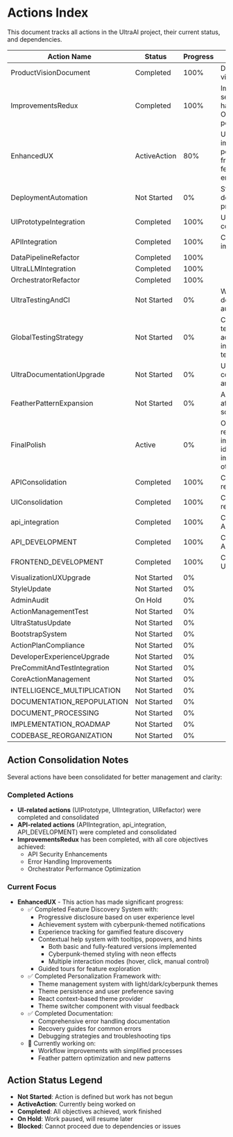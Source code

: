 # Actions Index

This document tracks all actions in the UltraAI project, their current status, and dependencies.

| Action Name | Status | Progress | Description | Dependencies |
|-------------|--------|----------|-------------|--------------|
| ProductVisionDocument | Completed | 100% | Defined core product vision and goals | None |
| ImprovementsRedux | Completed | 100% | Implemented API security, error handling, and Orchestrator performance features | UIPrototypeIntegration, APIIntegration |
| EnhancedUX | ActiveAction | 80% | User experience improvements, personalization framework, and feather pattern enhancements | ImprovementsRedux |
| DeploymentAutomation | Not Started | 0% | Streamline deployment and CI/CD processes | None |
| UIPrototypeIntegration | Completed | 100% | UI implementation completed | None |
| APIIntegration | Completed | 100% | Core API endpoints implemented | None |
| DataPipelineRefactor | Completed | 100% | | None |
| UltraLLMIntegration | Completed | 100% | | None |
| OrchestratorRefactor | Completed | 100% | | None |
| UltraTestingAndCI | Not Started | 0% | Will complement deployment automation | None |
| GlobalTestingStrategy | Not Started | 0% | Comprehensive testing approach across unit, integration, and e2e tests | None |
| UltraDocumentationUpgrade | Not Started | 0% | Update docs for consolidated architecture | None |
| FeatherPatternExpansion | Not Started | 0% | Add new functionality after foundation is solid | None |
| FinalPolish | Active | 0% | Ongoing collection of refinements and improvements identified during implementation of other priorities | None |
| APIConsolidation | Completed | 100% | Consolidation of API-related actions | None |
| UIConsolidation | Completed | 100% | Consolidation of UI-related actions | None |
| api_integration | Completed | 100% | Consolidated with APIIntegration | None |
| API_DEVELOPMENT | Completed | 100% | Consolidated with APIIntegration | None |
| FRONTEND_DEVELOPMENT | Completed | 100% | Consolidated with UIPrototypeIntegration | None |
| VisualizationUXUpgrade | Not Started | 0% | | None |
| StyleUpdate | Not Started | 0% | | None |
| AdminAudit | On Hold | 0% | | None |
| ActionManagementTest | Not Started | 0% | | None |
| UltraStatusUpdate | Not Started | 0% | | None |
| BootstrapSystem | Not Started | 0% | | None |
| ActionPlanCompliance | Not Started | 0% | | None |
| DeveloperExperienceUpgrade | Not Started | 0% | | None |
| PreCommitAndTestIntegration | Not Started | 0% | | None |
| CoreActionManagement | Not Started | 0% | | None |
| INTELLIGENCE_MULTIPLICATION | Not Started | 0% | | None |
| DOCUMENTATION_REPOPULATION | Not Started | 0% | | None |
| DOCUMENT_PROCESSING | Not Started | 0% | | None |
| IMPLEMENTATION_ROADMAP | Not Started | 0% | | None |
| CODEBASE_REORGANIZATION | Not Started | 0% | | None |

## Action Consolidation Notes

Several actions have been consolidated for better management and clarity:

### Completed Actions

- **UI-related actions** (UIPrototype, UIIntegration, UIRefactor) were completed and consolidated
- **API-related actions** (APIIntegration, api_integration, API_DEVELOPMENT) were completed and consolidated
- **ImprovementsRedux** has been completed, with all core objectives achieved:
  - API Security Enhancements
  - Error Handling Improvements
  - Orchestrator Performance Optimization

### Current Focus

- **EnhancedUX** - This action has made significant progress:
  - ✅ Completed Feature Discovery System with:
    - Progressive disclosure based on user experience level
    - Achievement system with cyberpunk-themed notifications
    - Experience tracking for gamified feature discovery
    - Contextual help system with tooltips, popovers, and hints
      - Both basic and fully-featured versions implemented
      - Cyberpunk-themed styling with neon effects
      - Multiple interaction modes (hover, click, manual control)
    - Guided tours for feature exploration
  - ✅ Completed Personalization Framework with:
    - Theme management system with light/dark/cyberpunk themes
    - Theme persistence and user preference saving
    - React context-based theme provider
    - Theme switcher component with visual feedback
  - ✅ Completed Documentation:
    - Comprehensive error handling documentation
    - Recovery guides for common errors
    - Debugging strategies and troubleshooting tips
  - 🔄 Currently working on:
    - Workflow improvements with simplified processes
    - Feather pattern optimization and new patterns

## Action Status Legend

- **Not Started**: Action is defined but work has not begun
- **ActiveAction**: Currently being worked on
- **Completed**: All objectives achieved, work finished
- **On Hold**: Work paused, will resume later
- **Blocked**: Cannot proceed due to dependencies or issues
